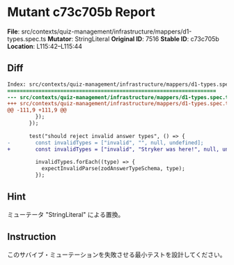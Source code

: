 # Mutant c73c705b Report

**File**: src/contexts/quiz-management/infrastructure/mappers/d1-types.spec.ts
**Mutator**: StringLiteral
**Original ID**: 7516
**Stable ID**: c73c705b
**Location**: L115:42–L115:44

## Diff

```diff
Index: src/contexts/quiz-management/infrastructure/mappers/d1-types.spec.ts
===================================================================
--- src/contexts/quiz-management/infrastructure/mappers/d1-types.spec.ts	original
+++ src/contexts/quiz-management/infrastructure/mappers/d1-types.spec.ts	mutated #7516
@@ -111,9 +111,9 @@
         });
       });
 
       test("should reject invalid answer types", () => {
-        const invalidTypes = ["invalid", "", null, undefined];
+        const invalidTypes = ["invalid", "Stryker was here!", null, undefined];
 
         invalidTypes.forEach((type) => {
           expectInvalidParse(zodAnswerTypeSchema, type);
         });
```

## Hint

ミューテータ "StringLiteral" による置換。

## Instruction

このサバイブ・ミューテーションを失敗させる最小テストを設計してください。
